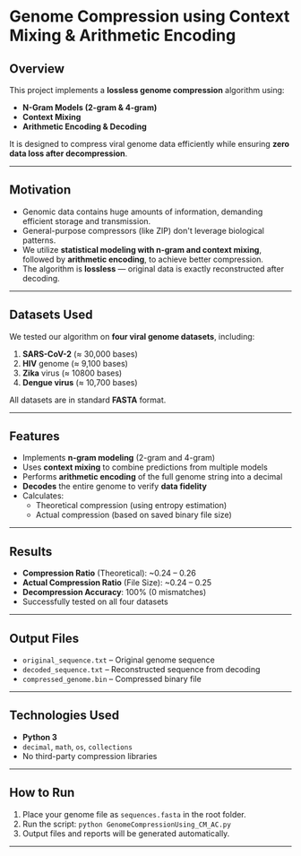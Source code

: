 # Genome Compression using Context Mixing & Arithmetic Encoding

## Overview
This project implements a **lossless genome compression** algorithm using:

- **N-Gram Models (2-gram & 4-gram)**
- **Context Mixing**
- **Arithmetic Encoding & Decoding**

It is designed to compress viral genome data efficiently while ensuring **zero data loss after decompression**.

---

## Motivation

- Genomic data contains huge amounts of information, demanding efficient storage and transmission.
- General-purpose compressors (like ZIP) don't leverage biological patterns.
- We utilize **statistical modeling with n-gram and context mixing**, followed by **arithmetic encoding**, to achieve better compression.
- The algorithm is **lossless** — original data is exactly reconstructed after decoding.

---

## Datasets Used

We tested our algorithm on **four viral genome datasets**, including:

1. **SARS-CoV-2** (≈ 30,000 bases)
2. **HIV** genome (≈ 9,100 bases)
3. **Zika** virus (≈ 10800 bases)
4. **Dengue virus** (≈ 10,700 bases)

All datasets are in standard **FASTA** format.

---

## Features

- Implements **n-gram modeling** (2-gram and 4-gram)
- Uses **context mixing** to combine predictions from multiple models
- Performs **arithmetic encoding** of the full genome string into a decimal
- **Decodes** the entire genome to verify **data fidelity**
- Calculates:
  - Theoretical compression (using entropy estimation)
  - Actual compression (based on saved binary file size)

---

## Results

- **Compression Ratio** (Theoretical): ~0.24 – 0.26
- **Actual Compression Ratio** (File Size): ~0.24 – 0.25
- **Decompression Accuracy**: 100% (0 mismatches)
- Successfully tested on all four datasets

---

## Output Files

- `original_sequence.txt` – Original genome sequence
- `decoded_sequence.txt` – Reconstructed sequence from decoding
- `compressed_genome.bin` – Compressed binary file

---

## Technologies Used

- **Python 3**
- `decimal`, `math`, `os`, `collections`
- No third-party compression libraries

---

## How to Run

1. Place your genome file as `sequences.fasta` in the root folder.
2. Run the script: `python GenomeCompressionUsing_CM_AC.py`
3. Output files and reports will be generated automatically.

---


